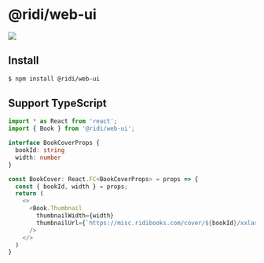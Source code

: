# @ridi/web-ui

[![](https://img.shields.io/npm/v/@ridi/web-ui.svg?label=%40ridi%2Fweb-ui&style=flat)](https://www.npmjs.com/package/@ridi/web-ui)

## Install
```bash
$ npm install @ridi/web-ui
```

## Support TypeScript
```typescript jsx
import * as React from 'react';
import { Book } from '@ridi/web-ui';

interface BookCoverProps {
  bookId: string
  width: number
}

const BookCover: React.FC<BookCoverProps> = props => {
  const { bookId, width } = props;
  return (
    <>
      <Book.Thumbnail
        thumbnailWidth={width}
        thumbnailUrl={`https://misc.ridibooks.com/cover/${bookId}/xxlarge`}
      />
    </>
  )
}
```

